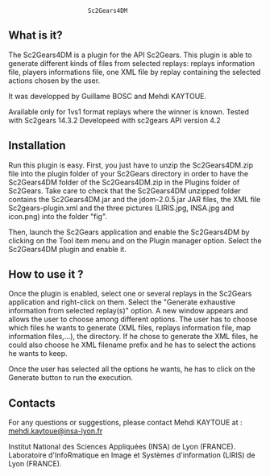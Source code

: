 ﻿
                          Sc2Gears4DM

  What is it?
  -----------

  The Sc2Gears4DM is a plugin for the API Sc2Gears. This plugin is able to 
  generate different kinds of files from selected replays: replays information
  file, players informations file, one XML file by replay containing the
  selected actions chosen by the user.
  
  It was developped by Guillame BOSC and Mehdi KAYTOUE.
  
  Available only for 1vs1 format replays where the winner is known. 
  Tested with Sc2gears 14.3.2
  Developeed with sc2gears API version 4.2
  
  Installation
  ------------

  Run this plugin is easy. First, you just have to unzip the Sc2Gears4DM.zip
  file into the plugin folder of your Sc2Gears directory in order to have the
  Sc2Gears4DM folder of the Sc2Gears4DM.zip in the Plugins folder of Sc2Gears. 
  Take care to check that the Sc2Gears4DM unzipped folder contains the 
  Sc2Gears4DM.jar and the jdom-2.0.5.jar JAR files, the XML file 
  Sc2gears-plugin.xml and the three pictures (LIRIS.jpg, INSA.jpg and icon.png)
  into the folder "fig".
  
  Then, launch the Sc2Gears application and enable the Sc2Gears4DM by clicking
  on the Tool item menu and on the Plugin manager option. Select the 
  Sc2Gears4DM plugin and enable it.

  How to use it ?
  ---------

  Once the plugin is enabled, select one or several replays in the Sc2Gears
  application and right-click on them. Select the "Generate exhaustive 
  information from selected replay(s)" option. A new window appears and 
  allows the user to choose among different options. The user has to choose 
  which files he wants to generate (XML files, replays information file, 
  map information files,...), the directory. If he chose to generate the XML 
  files, he could also choose he XML filename prefix and he has to select the 
  actions he wants to keep.
  
  Once the user has selected all the options he wants, he has to click on the
  Generate button to run the execution.

  Contacts
  --------

  For any questions or suggestions, please contact Mehdi KAYTOUE at :
  mehdi.kaytoue@insa-lyon.fr
  
  
  Institut National des Sciences Appliquées (INSA) de Lyon (FRANCE).
  Laboratoire d'InfoRmatique en Image et Systèmes d'information (LIRIS) de Lyon (FRANCE).
